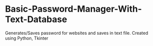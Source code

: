 # Basic-Password-Manager-With-Text-Database

Generates/Saves password for websites and saves in text file.
Created using Python, Tkinter
